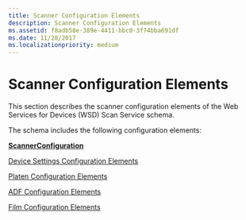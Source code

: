```yaml
---
title: Scanner Configuration Elements
description: Scanner Configuration Elements
ms.assetid: f8adb58e-389e-4411-bbc0-3f74bba691df
ms.date: 11/28/2017
ms.localizationpriority: medium
---
```


# Scanner Configuration Elements


This section describes the scanner configuration elements of the Web Services for Devices (WSD) Scan Service schema.

The schema includes the following configuration elements:

[**ScannerConfiguration**](scannerconfiguration.md)

[Device Settings Configuration Elements](device-settings-configuration-elements.md)

[Platen Configuration Elements](platen-configuration-elements.md)

[ADF Configuration Elements](adf-configuration-elements.md)

[Film Configuration Elements](film-configuration-elements.md)

 

 





